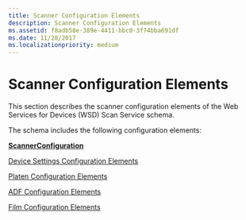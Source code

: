```yaml
---
title: Scanner Configuration Elements
description: Scanner Configuration Elements
ms.assetid: f8adb58e-389e-4411-bbc0-3f74bba691df
ms.date: 11/28/2017
ms.localizationpriority: medium
---
```


# Scanner Configuration Elements


This section describes the scanner configuration elements of the Web Services for Devices (WSD) Scan Service schema.

The schema includes the following configuration elements:

[**ScannerConfiguration**](scannerconfiguration.md)

[Device Settings Configuration Elements](device-settings-configuration-elements.md)

[Platen Configuration Elements](platen-configuration-elements.md)

[ADF Configuration Elements](adf-configuration-elements.md)

[Film Configuration Elements](film-configuration-elements.md)

 

 





